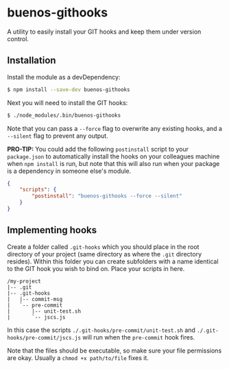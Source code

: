 # buenos-githooks

A utility to easily install your GIT hooks and keep them under version control.

## Installation

Install the module as a devDependency:

```bash
$ npm install --save-dev buenos-githooks
```

Next you will need to install the GIT hooks: 

```bash
$ ./node_modules/.bin/buenos-githooks
```

Note that you can pass a `--force` flag to overwrite any existing hooks, and a `--silent` flag to prevent any output.

**PRO-TIP:** You could add the following `postinstall` script to your `package.json` to automatically install the hooks on your colleagues machine when `npm install` is run, but note that this will also run when your package is a dependency in someone else's module.

```json
{
    "scripts": {
        "postinstall": "buenos-githooks --force --silent"
    }
}
```

## Implementing hooks

Create a folder called `.git-hooks` which you should place in the root directory of your project (same directory as where the `.git` directory resides). Within this folder you can create subfolders with a name identical to the GIT hook you wish to bind on. Place your scripts in here.

```text
/my-project
|-- .git
|-- .git-hooks
|   |-- commit-msg
|   `-- pre-commit
|       |-- unit-test.sh
|       `-- jscs.js
```

In this case the scripts `./.git-hooks/pre-commit/unit-test.sh` and `./.git-hooks/pre-commit/jscs.js` will run when the `pre-commit` hook fires. 

Note that the files should be executable, so make sure your file permissions are okay. Usually a `chmod +x path/to/file` fixes it.
